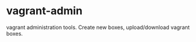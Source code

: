 vagrant-admin
=============

vagrant administration tools. Create new boxes, upload/download vagrant boxes.
